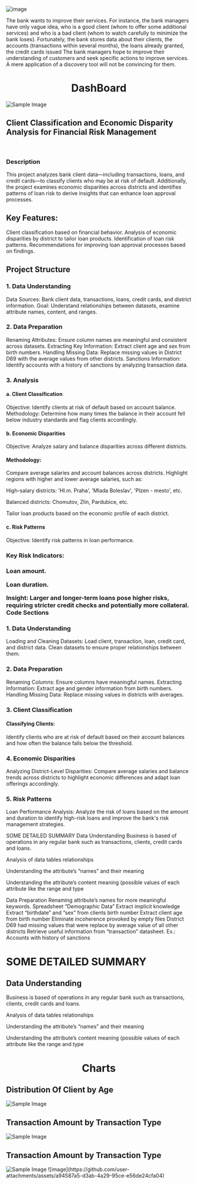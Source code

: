 ![image](https://github.com/user-attachments/assets/6a425d0b-9994-4e6b-83ed-c10ac75fef71)

The bank wants to improve their services. For instance, the bank managers have only vague idea, who is a good client (whom to offer some additional services) and who is a bad client (whom to watch carefully to minimize the bank loses). Fortunately, the bank stores data about their clients, the accounts (transactions within several months), the loans already granted, the credit cards issued The bank managers hope to improve their understanding of customers and seek specific actions to improve services. A mere application of a discovery tool will not be convincing for them.

<div align="center">
<h1>DashBoard</h1>
</div>
<img src="https://github.com/user-attachments/assets/0b6c6e3d-0d68-4f2d-9d8f-9f111acd3355" alt="Sample Image" style="max-width: 100%;">

<h2>Client Classification and Economic Disparity Analysis for Financial Risk Management</h2><br/>
<H3>Description</H3>
This project analyzes bank client data—including transactions, loans, and credit cards—to classify clients who may be at risk of default. Additionally, the project examines economic disparities across districts and identifies patterns of loan risk to derive insights that can enhance loan approval processes.

<H2>Key Features:</H2>
Client classification based on financial behavior.
Analysis of economic disparities by district to tailor loan products.
Identification of loan risk patterns.
Recommendations for improving loan approval processes based on findings.

<H2>Project Structure</H2>
<H3>1. Data Understanding</H3>
Data Sources: Bank client data, transactions, loans, credit cards, and district information.
Goal: Understand relationships between datasets, examine attribute names, content, and ranges.

<H3>2. Data Preparation</H3>
Renaming Attributes: Ensure column names are meaningful and consistent across datasets.
Extracting Key Information:
Extract client age and sex from birth numbers.
Handling Missing Data:
Replace missing values in District D69 with the average values from other districts.
Sanctions Information: Identify accounts with a history of sanctions by analyzing transaction data.

<H3>3. Analysis</H3>
<H4>a. Client Classification</H4>
Objective: Identify clients at risk of default based on account balance.
Methodology: Determine how many times the balance in their account fell below industry standards and flag clients accordingly.
<H4>b. Economic Disparities</H4>

Objective: Analyze salary and balance disparities across different districts.

<H4>Methodology:</H4>

Compare average salaries and account balances across districts.
Highlight regions with higher and lower average salaries, such as:

High-salary districts: 'Hl.m. Praha', 'Mlada Boleslav', 'Plzen - mesto', etc.

Balanced districts: Chomutov, Zlin, Pardubice, etc.

Tailor loan products based on the economic profile of each district.

<H4>c. Risk Patterns</H4>
Objective: Identify risk patterns in loan performance.

<H3>Key Risk Indicators:<H3>
Loan amount.
  
Loan duration.

Insight: Larger and longer-term loans pose higher risks, requiring stricter credit checks and potentially more collateral.
Code Sections

<H3>1. Data Understanding</H3>
Loading and Cleaning Datasets:
Load client, transaction, loan, credit card, and district data.
Clean datasets to ensure proper relationships between them.

<H3>2. Data Preparation</H3>
Renaming Columns:
Ensure columns have meaningful names.
Extracting Information:
Extract age and gender information from birth numbers.
Handling Missing Data:
Replace missing values in districts with averages.

<H3>3. Client Classification</H3>
<H4>Classifying Clients:</H4>
Identify clients who are at risk of default based on their account balances and how often the balance falls below the threshold.

<H3>4. Economic Disparities</H3>
Analyzing District-Level Disparities:
Compare average salaries and balance trends across districts to highlight economic differences and adapt loan offerings accordingly.

<H3>5. Risk Patterns</H3>
Loan Performance Analysis:
Analyze the risk of loans based on the amount and duration to identify high-risk loans and improve the bank's risk management strategies.

SOME DETAILED SUMMARY
Data Understanding
Business is based of operations in any regular bank such as transactions, clients, credit cards and loans.

Analysis of data tables relationships

Understanding the attribute’s “names” and their meaning

Understanding the attribute’s content meaning (possible values of each attribute like the range and type

Data Preparation
Renaming attribute’s names for more meaningful keywords. Spreadsheet “Demographic Data” Extract implicit knowledge Extract “birthdate” and “sex” from clients birth number Extract client age from birth number Eliminate incoherence provoked by empty files District D69 had missing values that were replace by average value of all other districts Retrieve useful information from “transaction” datasheet. Ex.: Accounts with history of sanctions

<H1>SOME DETAILED SUMMARY
</H1>

<H2>Data Understanding</H2>
Business is based of operations in any regular bank such as transactions, clients, credit cards and loans.

Analysis of data tables relationships

Understanding the attribute’s “names” and their meaning

Understanding the attribute’s content meaning (possible values of each attribute like the range and type


<div align="center">
<h1>Charts</h1>
</div>
<H2>Distribution Of Client by Age</H2>
<img src="https://github.com/user-attachments/assets/486fd6b2-2cb8-48fc-9b23-cb85d817fdba" alt="Sample Image" style="max-width: 100%;">

<H2>Transaction Amount by Transaction Type</H2>
<img src="https://github.com/user-attachments/assets/71538115-d1fb-426e-974e-790088973f15" alt="Sample Image" style="max-width: 100%;">

<H2>Transaction Amount by Transaction Type</H2>
<img src="https://github.com/user-attachments/assets/a94587a5-d3ab-4a29-95ce-e56de24cfa04" alt="Sample Image" style="max-width: 100%;">
![image](https://github.com/user-attachments/assets/a94587a5-d3ab-4a29-95ce-e56de24cfa04)

